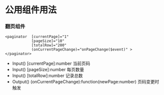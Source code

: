 # 公用组件用法

### 翻页组件
```
<paginator  [currentPage]="1"
            [pageSize]="10"
            [totalRow]="200"
            (onCurrentPageChange)="onPageChange($event)" >
</paginator>
```

* Input() [currentPage]:number 当前页码
* Input() [pageSize]:number 每页数量
* Input() [totalRow]:number 记录总数
* Output() (onCurrentPageChange):function(newPage:number) 页码变更时触发